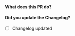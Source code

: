 
#### What does this PR do?
<!-- Summary of changes here -->

#### Did you update the Changelog?
- [ ] Changelog updated
